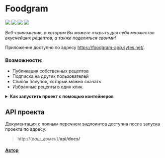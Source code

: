 # Foodgram
![](https://img.shields.io/badge/Python-3.9-lightblue)
![](https://img.shields.io/badge/Django-3.2-darkgreen)
![](https://img.shields.io/badge/Django_REST_framework-3.12-blue)
![](https://img.shields.io/badge/Djoser-2.2.1-orange)

*Веб-приложение, в котором Вы можете открыть для себя множество вкуснейших рецептов,
а также поделиться своими!*

Приложение доступно по адресу https://foodgram-app.sytes.net/.

### Возможности:
- Публикация собственных рецептов
- Подписка на других пользователей
- Список покупок, который можно скачать
- Избранные рецепты в один клик.

<details>
  <summary><b>Как запустить проект с помощью контейнеров</b></summary>

1. Форкнуть репозиторий и клонировать его на локальную машину
```
git clone git@github.com:ClosedEyeVisuals/foodgram.git
```
2. Создать в корневой директории файл .env и заполнить его по примеру

3. Запустить контейнеры:
```
sudo docker compose up --build
```
- Выполнить миграции
```
sudo docker compose exec backend python manage.py migrate
```
- Собрать статику и скопировать
```
sudo docker compose exec backend python manage.py collectstatic
sudo docker compose exec backend cp -r /app/collected_static/. /backend_static/static/
```
- Создать суперпользователя
```
sudo docker compose exec -it backend python manage.py createsuperuser
```
- При желании можно заполнить базу данных ингредиентами:
```
sudo docker compose -f docker-compose.production.yml exec backend python manage.py import_ingredients
```
4. После разработки остановить проект
```
sudo docker compose down
```
</details>

## API проекта
Документация с полным перечнем эндпоинтов доступна после запуска проекта по адресу:
>http://{*ваш_домен*}/**api/docs/**

#### [Автор](https://github.com/ClosedEyeVisuals)
